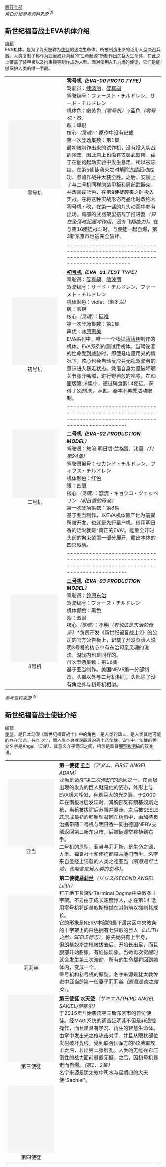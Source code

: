 <div class="expand-all-container">
<a href="javascript:;" class="expand-all"><span>展开全部</span><em class="cmn-icon cmn-icons cmn-icons_arrow-b"></em></a>
</div>
</div>
<div class="para" label-module="para"><i>角色介绍参考资料来源<sup>[3]</sup><a class="sup-anchor" name="ref_[3]_9229059">&nbsp;</a>
</i></div><div class="anchor-list">
<a name="3" class="lemma-anchor para-title" ></a>
<a name="sub9229059_3" class="lemma-anchor " ></a>
<a name="EVA机体介绍" class="lemma-anchor " ></a>
</div><div class="para-title level-2" label-module="para-title">
<h2 class="title-text"><span class="title-prefix">新世纪福音战士</span>EVA机体介绍</h2>
<a class="edit-icon j-edit-link" data-edit-dl="3" href="javascript:;"><em class="cmn-icon wiki-lemma-icons wiki-lemma-icons_edit-lemma"></em>编辑</a>
</div>
<div class="para" label-module="para">EVA机体，是为了消灭被称为<a target=_blank href="/subview/35685/9340121.htm" data-lemmaid="2903417">使徒</a>的迷之生命体，所被制造出来的泛用人型决战兵器。人类复制了称作为亚当或莉莉丝的“生命起源”所制作出的巨大生命体，在此之上覆盖了装甲板以及拘束锁等制作成为人型。面对使用A.T.力场的使徒，它们是能够保护人类的唯一手段。</div>
<table log-set-param="table_view" width="658" class="transparentBorder"><tr><td align="center" valign="middle" colspan="1" rowspan="1"><div class="para" label-module="para" style="text-align: center;" ><div class="lemma-picture text-pic layout-center" style="width:170px; float: none; display: block; margin: 0px auto; clear: both;">
<a class="image-link" nslog-type="9317" 
href="/pic/%E6%96%B0%E4%B8%96%E7%BA%AA%E7%A6%8F%E9%9F%B3%E6%88%98%E5%A3%AB/55458/0/6159252dd42a2834af58b24a5cb5c9ea14cebff1?fr=lemma&ct=single" target="_blank"
title="零号机" style="width:170px;height:220px;">
<img  class="lazy-img" src="data:image/png;base64,iVBORw0KGgoAAAANSUhEUgAAAAEAAAABCAMAAAAoyzS7AAAAGXRFWHRTb2Z0d2FyZQBBZG9iZSBJbWFnZVJlYWR5ccllPAAAAAZQTFRF9fX1AAAA0VQI3QAAAAxJREFUeNpiYAAIMAAAAgABT21Z4QAAAABJRU5ErkJggg==" data-src="http://d.hiphotos.baidu.com/baike/s%3D220/sign=91b8b3797cf40ad111e4c0e1672d1151/6159252dd42a2834af58b24a5cb5c9ea14cebff1.jpg"  alt="零号机" style="width:170px;height:220px;"/>
</a>
<span class="description">
零号机
</span>
</div></div>
</td><td align="left" valign="middle" colspan="1" rowspan="1"><div class="para" label-module="para"><a target=_blank href="/view/678592.htm"><b>零号机</b></a><b><i>（EVA-00 PROTO TYPE）</i></b></div>
<div class="para" label-module="para">驾驶员：<a target=_blank href="/view/37530.htm">绫波丽</a>、<a target=_blank href="/view/49318.htm">碇真嗣</a></div>
<div class="para" label-module="para">驾驶编号：ファースト・チルドレン、サード・チルドレン</div>
<div class="para" label-module="para">机体色：嫩黄色<i>（零号机）</i>→蓝色<i>（零号机・改）</i></div>
<div class="para" label-module="para">眼：単眼</div>
<div class="para" label-module="para">核心<i>（灵魂）</i>：原作中没有记载</div>
<div class="para" label-module="para">第一次登场集数：第1集</div>
<div class="para" label-module="para">最初被制作出来的试作机，没有投入实战的预定，因此肩上也没有安装武器架。由于在丽的起动实验中发生暴走，所以被冻结。在第5使徒袭来之时解除冻结起动成功，参加作战并大获全胜。之后，安装上了与<a target=_blank href="/view/678595.htm">二号机</a>同样的装甲板和肩部武器架，并改装成蓝色，在第9使徒袭来之时投入实战。在将这种实战形态商品化时改称为零号机・改，在第一话的片头动画中亦有出场。肩部的武器架里搭载了推进器<i>（只在坠落时起缓冲作用，没有飞翔能力）</i>。在与第16使徒战斗时，与使徒一起自爆，第3新东京市也被完全破坏。</div>
</td></tr><tr><td align="left" valign="middle" colspan="1" rowspan="1"><br/>　　</td><td align="left" valign="middle" colspan="1" rowspan="1">--------------------------------------------------------------------------------------------------------</td></tr><tr><td width="180" align="center" valign="middle"><div class="para" label-module="para" style="text-align: center;" ><div class="lemma-picture text-pic layout-center" style="width:147px; float: none; display: block; margin: 0px auto; clear: both;">
<a class="image-link" nslog-type="9317" 
href="/pic/%E6%96%B0%E4%B8%96%E7%BA%AA%E7%A6%8F%E9%9F%B3%E6%88%98%E5%A3%AB/55458/0/6f061d950a7b0208fdb69fa065d9f2d3572cc870?fr=lemma&ct=single" target="_blank"
title="初号机" style="width:147px;height:220px;">
<img  class="lazy-img" src="data:image/png;base64,iVBORw0KGgoAAAANSUhEUgAAAAEAAAABCAMAAAAoyzS7AAAAGXRFWHRTb2Z0d2FyZQBBZG9iZSBJbWFnZVJlYWR5ccllPAAAAAZQTFRF9fX1AAAA0VQI3QAAAAxJREFUeNpiYAAIMAAAAgABT21Z4QAAAABJRU5ErkJggg==" data-src="http://g.hiphotos.baidu.com/baike/s%3D220/sign=dced317e4cfbfbedd859317d48f1f78e/6f061d950a7b0208fdb69fa065d9f2d3572cc870.jpg"  alt="初号机" style="width:147px;height:220px;"/>
</a>
<span class="description">
初号机
</span>
</div></div>
</td><td width="477" align="left" valign="top"><div class="para" label-module="para"><a target=_blank href="/view/678593.htm"><b>初号机</b></a><b><i>（EVA-01 TEST TYPE）</i></b></div>
<div class="para" label-module="para">驾驶员：<a target=_blank href="/view/49318.htm">碇真嗣</a>、<a target=_blank href="/view/37530.htm">绫波丽</a></div>
<div class="para" label-module="para">驾驶编号：サード・チルドレン、ファースト・チルドレン</div>
<div class="para" label-module="para">机体颜色：violet<i>（紫罗兰）</i></div>
<div class="para" label-module="para">眼：双眼</div>
<div class="para" label-module="para">核心<i>（灵魂）</i>：<a target=_blank href="/view/49446.htm">碇唯</a></div>
<div class="para" label-module="para">第一次登场集数：第1集</div>
<div class="para" label-module="para">声优：<a target=_blank href="/view/7928.htm">林原惠美</a></div>
<div class="para" label-module="para">EVA系列中，唯一一个根据<a target=_blank href="/subview/176795/9340132.htm" data-lemmaid="2903541">莉莉丝</a>制作的机体。EVA系列的测试用机体。当驾驶者的性命受到威胁时，即便是电量用光的情况下，核心也会自动反应并无视驾驶者的意识进入暴走状态。凭借自身力量破坏颚关节张开嘴部，进行野兽般的咆哮。在动画版第19集中，通过辅食第14使徒，获得了<a target=_blank href="/subview/1896542/15302279.htm" data-lemmaid="6419732">S2</a>机关。从此，基本不再受活动限制。</div>
</td></tr><tr><td align="left" valign="top" colspan="1" rowspan="1"><br/>　　</td><td align="left" valign="top" colspan="1" rowspan="1">-------------------------------------------------------------------------------------------------------</td></tr><tr><td align="left" valign="top" colspan="1" rowspan="1"><div class="para" label-module="para" style="text-align: center;" ><div class="lemma-picture text-pic layout-center" style="width:143px; float: none; display: block; margin: 0px auto; clear: both;">
<a class="image-link" nslog-type="9317" 
href="/pic/%E6%96%B0%E4%B8%96%E7%BA%AA%E7%A6%8F%E9%9F%B3%E6%88%98%E5%A3%AB/55458/0/b21c8701a18b87d6746b255e000828381f30fd42?fr=lemma&ct=single" target="_blank"
title="二号机" style="width:143px;height:220px;">
<img  class="lazy-img" src="data:image/png;base64,iVBORw0KGgoAAAANSUhEUgAAAAEAAAABCAMAAAAoyzS7AAAAGXRFWHRTb2Z0d2FyZQBBZG9iZSBJbWFnZVJlYWR5ccllPAAAAAZQTFRF9fX1AAAA0VQI3QAAAAxJREFUeNpiYAAIMAAAAgABT21Z4QAAAABJRU5ErkJggg==" data-src="http://d.hiphotos.baidu.com/baike/s%3D220/sign=b5d9c0f899510fb37c197095e933c893/b21c8701a18b87d6746b255e000828381f30fd42.jpg"  alt="二号机" style="width:143px;height:220px;"/>
</a>
<span class="description">
二号机
</span>
</div></div>
</td><td align="left" valign="top" colspan="1" rowspan="1"><a target=_blank href="/view/678595.htm"><b>二号机</b></a><i><b>（EVA-02 PRODUCTION MODEL）</b></i><div class="para" label-module="para">驾驶员：<a target=_blank href="/view/2554239.htm">惣流·明日香·兰格雷</a>、<a target=_blank href="/view/49407.htm">渚薰</a><i>（只第24集）</i></div>
<div class="para" label-module="para">驾驶员编号：セカンド・チルドレン、フィフス・チルドレン</div>
<div class="para" label-module="para">机体颜色：红色</div>
<div class="para" label-module="para">眼：四眼</div>
<div class="para" label-module="para">核心<i>（灵魂）</i>：惣流・キョウコ・ツェッペリン<i>（明日香的母亲）</i></div>
<div class="para" label-module="para">第一次登场集数：第8集</div>
<div class="para" label-module="para">基于亚当制作，以EVA机体量产化为前提所被开发，也就是先行量产机。借用明日香的话说就是“真正的EVA”。能量全开时头部的拘束装置一部分展开，露出本体的四只眼睛。</div>
</td></tr><tr><td align="left" valign="top" colspan="1" rowspan="1"><br/>　　</td><td align="left" valign="top" colspan="1" rowspan="1">-------------------------------------------------------------------------------------------------------</td></tr><tr><td align="center" valign="middle" colspan="1" rowspan="1"><div class="para" label-module="para" style="text-align: center;" ><div class="lemma-picture text-pic layout-center" style="width:151px; float: none; display: block; margin: 0px auto; clear: both;">
<a class="image-link" nslog-type="9317" 
href="/pic/%E6%96%B0%E4%B8%96%E7%BA%AA%E7%A6%8F%E9%9F%B3%E6%88%98%E5%A3%AB/55458/0/d4628535e5dde7117632eab0a0efce1b9c166190?fr=lemma&ct=single" target="_blank"
title="3号机" style="width:151px;height:220px;">
<img  class="lazy-img" src="data:image/png;base64,iVBORw0KGgoAAAANSUhEUgAAAAEAAAABCAMAAAAoyzS7AAAAGXRFWHRTb2Z0d2FyZQBBZG9iZSBJbWFnZVJlYWR5ccllPAAAAAZQTFRF9fX1AAAA0VQI3QAAAAxJREFUeNpiYAAIMAAAAgABT21Z4QAAAABJRU5ErkJggg==" data-src="http://g.hiphotos.baidu.com/baike/s%3D220/sign=2f3789b831d3d539c53d08c10a86e927/d4628535e5dde7117632eab0a0efce1b9c166190.jpg"  alt="3号机" style="width:151px;height:220px;"/>
</a>
<span class="description">
3号机
</span>
</div></div>
</td><td align="left" valign="top" colspan="1" rowspan="1"><div class="para" label-module="para"><a target=_blank href="/view/678597.htm"><b>三号机</b></a><b><i>（EVA-03 PRODUCTION MODEL）</i></b></div>
<div class="para" label-module="para">驾驶员：<a target=_blank href="/view/1587217.htm">铃原东治</a></div>
<div class="para" label-module="para">驾驶编号：フォース・チルドレン</div>
<div class="para" label-module="para">机体颜色：黑色</div>
<div class="para" label-module="para">眼：双眼</div>
<div class="para" label-module="para">核心<i>（灵魂）</i>：不明<i>（有说法是东治的母亲）</i>*负责开发《新世纪福音战士2》的公司的官方公告板上，记载了开发负责人说明3号机的核心中有东治母亲灵魂的说法，游戏内也是同样的。</div>
<div class="para" label-module="para">首次登场集数：第18集</div>
<div class="para" label-module="para">基于亚当制作。美国NEVR第一分部制造。头部以外与二号机相同，头部除了没有角之外与初号机相似。</div>
</td></tr></table><div class="para" label-module="para"><i>参考资料来源<sup>[4]</sup><a class="sup-anchor" name="ref_[4]_9229059">&nbsp;</a>
</i></div><div class="anchor-list">
<a name="4" class="lemma-anchor para-title" ></a>
<a name="sub9229059_4" class="lemma-anchor " ></a>
<a name="使徒介绍" class="lemma-anchor " ></a>
</div><div class="para-title level-2" label-module="para-title">
<h2 class="title-text"><span class="title-prefix">新世纪福音战士</span>使徒介绍</h2>
<a class="edit-icon j-edit-link" data-edit-dl="4" href="javascript:;"><em class="cmn-icon wiki-lemma-icons wiki-lemma-icons_edit-lemma"></em>编辑</a>
</div>
<div class="para" label-module="para"><a target=_blank href="/subview/35685/9340121.htm" data-lemmaid="2903417">使徒</a>，是日本动漫《新世纪福音战士》中的角色，是人类的敌人，是人类其他可能的存在形态，共有18个，而人类本身就是最后的第十八使徒。该作中，使徒的英文名字是Angel<i>（天使）</i>，其意义介乎两词之间，相信是监督<a target=_blank href="/view/8468.htm">庵野秀明</a>搞的双关语。</div>
<table log-set-param="table_view" width="99%" class="transparentBorder"><tr><td width="100" align="center" valign="middle"><div class="para" label-module="para" style="text-align: center;" ><div class="lemma-picture text-pic layout-center" style="width:151px; float: none; display: block; margin: 0px auto; clear: both;">
<a class="image-link" nslog-type="9317" 
href="/pic/%E6%96%B0%E4%B8%96%E7%BA%AA%E7%A6%8F%E9%9F%B3%E6%88%98%E5%A3%AB/55458/0/aa64034f78f0f736fcc6e4470d55b319ebc413bf?fr=lemma&ct=single" target="_blank"
title="亚当" style="width:151px;height:220px;">
<img  class="lazy-img" src="data:image/png;base64,iVBORw0KGgoAAAANSUhEUgAAAAEAAAABCAMAAAAoyzS7AAAAGXRFWHRTb2Z0d2FyZQBBZG9iZSBJbWFnZVJlYWR5ccllPAAAAAZQTFRF9fX1AAAA0VQI3QAAAAxJREFUeNpiYAAIMAAAAgABT21Z4QAAAABJRU5ErkJggg==" data-src="http://d.hiphotos.baidu.com/baike/s%3D220/sign=9e14effd4010b912bbc1f1fcf3fdfcb5/aa64034f78f0f736fcc6e4470d55b319ebc413bf.jpg"  alt="亚当" style="width:151px;height:220px;"/>
</a>
<span class="description">
亚当
</span>
</div></div>
</td><td align="left" valign="top"><div class="para" label-module="para"><b>第一使徒</b> <a target=_blank href="/subview/129734/8188949.htm" data-lemmaid="8177433">亚当</a><i>（アダム、FIRST ANGEL ADAM）</i></div>
<div class="para" label-module="para">亚当是造成“第二次浩劫”的原因之一。在南极出现的发光的巨人就是他的姿态，外形上与EVA极为相似，有着巨大的光之翼。于2000年在南极冰层发现时，其胸部叉有朗基奴斯之枪，当枪被拔除后苏醒并暴走。之后被SEELE还原成最初的胚胎型凝固在树脂中，由加持良治携带随二号机与明日香一同由德国NERV支部返回第三新东京市，后被碇源堂移植到右手。</div>
<div class="para" label-module="para">二号机的原型。亚当与莉莉斯，是生命之源，人类、福音战士和使徒都是从他们而生。名字来自圣经上记载的人类之祖亚当<i>（原意是红土地，也能拿来当人类的总称）</i>。</div>
</td></tr><tr><td width="100" align="center" valign="middle"><div class="para" label-module="para" style="text-align: center;" ><div class="lemma-picture text-pic layout-center" style="width:151px; float: none; display: block; margin: 0px auto; clear: both;">
<a class="image-link" nslog-type="9317" 
href="/pic/%E6%96%B0%E4%B8%96%E7%BA%AA%E7%A6%8F%E9%9F%B3%E6%88%98%E5%A3%AB/55458/0/0b46f21fbe096b63542df6160b338744ebf8ac44?fr=lemma&ct=single" target="_blank"
title="莉莉丝" style="width:151px;height:220px;">
<img  class="lazy-img" src="data:image/png;base64,iVBORw0KGgoAAAANSUhEUgAAAAEAAAABCAMAAAAoyzS7AAAAGXRFWHRTb2Z0d2FyZQBBZG9iZSBJbWFnZVJlYWR5ccllPAAAAAZQTFRF9fX1AAAA0VQI3QAAAAxJREFUeNpiYAAIMAAAAgABT21Z4QAAAABJRU5ErkJggg==" data-src="http://c.hiphotos.baidu.com/baike/s%3D220/sign=03821aa0207f9e2f74351a0a2f30e962/0b46f21fbe096b63542df6160b338744ebf8ac44.jpg"  alt="莉莉丝" style="width:151px;height:220px;"/>
</a>
<span class="description">
莉莉丝
</span>
</div></div>
</td><td align="left" valign="top"><div class="para" label-module="para"><b>第二使徒<a target=_blank href="/subview/176795/9340132.htm" data-lemmaid="2903541">莉莉丝</a></b><i>（リリス/SECOND ANGEL Lilith）</i></div>
<div class="para" label-module="para">钉于地下最深处Terminal Dogma中央教条十字架。不过由于成长速度惊人，才在第14 话用零号机将<a target=_blank href="/view/713374.htm">朗基奴斯枪</a>插在其胸前以抑制其成长。</div>
<div class="para" label-module="para">它的形象是NERV本部的最下层禁区中央教条的十字架上的白色拥有七只眼的巨人<i>（LILITH之脸= SEELE标志）</i>，原先她只有上半身，</div>
<div class="para" label-module="para">但朗基奴斯之枪被拔去后，开始长出足，而且腹部开始膨胀，有妊娠现象。当她再次觉醒时就会发生第三次浩劫，所有的生命都将回到她体内，变成一个。</div>
<div class="para" label-module="para">零号机和初号机的原型。名字来源是犹太教传说中亚当的第一任妻子莉莉丝<i>（原意是夜之魔女）</i>。</div>
</td></tr><tr><td align="left" valign="top" colspan="1" rowspan="1"><div class="para" label-module="para" style="text-align: center;" ><div class="lemma-picture text-pic layout-center" style="width:151px; float: none; display: block; margin: 0px auto; clear: both;">
<a class="image-link" nslog-type="9317" 
href="/pic/%E6%96%B0%E4%B8%96%E7%BA%AA%E7%A6%8F%E9%9F%B3%E6%88%98%E5%A3%AB/55458/0/9d82d158ccbf6c81868984aebb3eb13533fa403d?fr=lemma&ct=single" target="_blank"
title="第三使徒" style="width:151px;height:220px;">
<img  class="lazy-img" src="data:image/png;base64,iVBORw0KGgoAAAANSUhEUgAAAAEAAAABCAMAAAAoyzS7AAAAGXRFWHRTb2Z0d2FyZQBBZG9iZSBJbWFnZVJlYWR5ccllPAAAAAZQTFRF9fX1AAAA0VQI3QAAAAxJREFUeNpiYAAIMAAAAgABT21Z4QAAAABJRU5ErkJggg==" data-src="http://g.hiphotos.baidu.com/baike/s%3D220/sign=a54fe1af8a1001e94a3c130d880f7b06/9d82d158ccbf6c81868984aebb3eb13533fa403d.jpg"  alt="第三使徒" style="width:151px;height:220px;"/>
</a>
<span class="description">
第三使徒
</span>
</div></div>
</td><td align="left" valign="top" colspan="1" rowspan="1"><div class="para" label-module="para"><b>第三使徒 <a target=_blank href="/view/377565.htm">水天使</a></b><i>（サキエル/THIRD ANGEL SAKIEL/萨基尔）</i></div>
<div class="para" label-module="para">于2015年开始袭击第三新东京市的首位使徒。经MAGI系统的调查证明其不但是非遥控操作，而且是具有学习、再生的智慧生命体。由掌中发出光之枪攻击对手，并且从眼状部位发射破坏光线，受到联合国军方的N2地雷攻击之后，长出第二张脸孔。人类的无能在它压倒性的战力面前暴露无疑，之后，因初号机暴走而自爆。<i>（第1、2集）</i></div>
<div class="para" label-module="para">名字来源是犹太教中司水与星期四的大天使“Sachiel”。</div>
</td></tr><tr><td align="left" valign="top" colspan="1" rowspan="1"><div class="para" label-module="para" style="text-align: center;" ><div class="lemma-picture text-pic layout-center" style="width:151px; float: none; display: block; margin: 0px auto; clear: both;">
<a class="image-link" nslog-type="9317" 
href="/pic/%E6%96%B0%E4%B8%96%E7%BA%AA%E7%A6%8F%E9%9F%B3%E6%88%98%E5%A3%AB/55458/0/4bed2e738bd4b31ce9173cfd80d6277f9e2ff849?fr=lemma&ct=single" target="_blank"
title="第四使徒" style="width:151px;height:220px;">
<img  class="lazy-img" src="data:image/png;base64,iVBORw0KGgoAAAANSUhEUgAAAAEAAAABCAMAAAAoyzS7AAAAGXRFWHRTb2Z0d2FyZQBBZG9iZSBJbWFnZVJlYWR5ccllPAAAAAZQTFRF9fX1AAAA0VQI3QAAAAxJREFUeNpiYAAIMAAAAgABT21Z4QAAAABJRU5ErkJggg==" data-src="http://g.hiphotos.baidu.com/baike/s%3D220/sign=f93d497132fae6cd08b4ac633fb30f9e/4bed2e738bd4b31ce9173cfd80d6277f9e2ff849.jpg"  alt="第四使徒" style="width:151px;height:220px;"/>
</a>
<span class="description">
第四使徒
</span>
</div></div>
